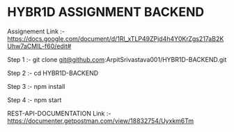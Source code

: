 
# HYBR1D ASSIGNMENT BACKEND

Assignement Link :- https://docs.google.com/document/d/1Rl_xTLP49ZPjd4h4Y0KrZgs217aB2KUhw7aCMIL-f60/edit#

Step 1 :-
git clone git@github.com:ArpitSrivastava001/HYBR1D-BACKEND.git

Step 2 :-
cd HYBR1D-BACKEND

Step 3 :-
npm install

Step 4 :-
npm start


REST-API-DOCUMENTATION Link :- https://documenter.getpostman.com/view/18832754/Uyxkm6Tm
